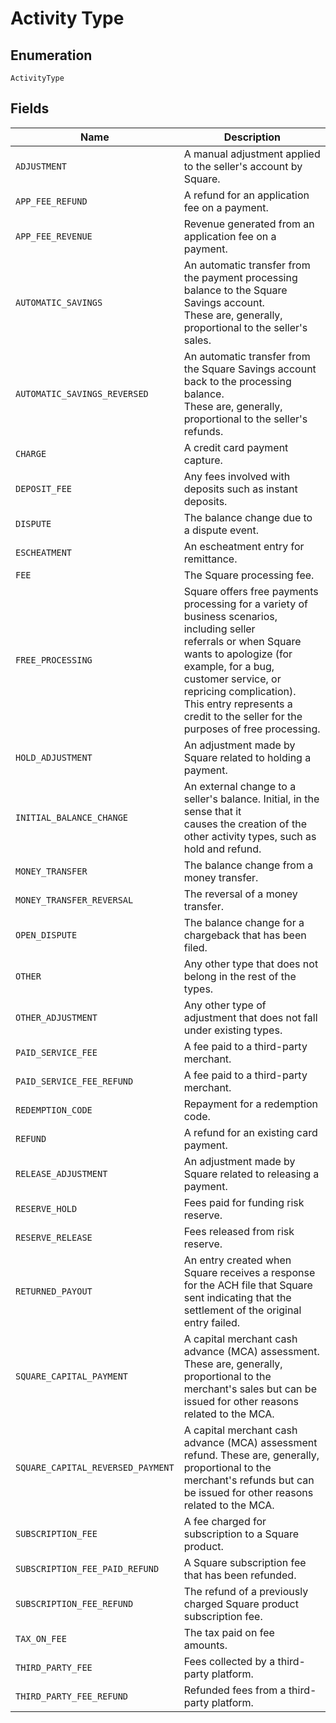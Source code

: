 
# Activity Type

## Enumeration

`ActivityType`

## Fields

| Name | Description |
|  --- | --- |
| `ADJUSTMENT` | A manual adjustment applied to the seller's account by Square. |
| `APP_FEE_REFUND` | A refund for an application fee on a payment. |
| `APP_FEE_REVENUE` | Revenue generated from an application fee on a payment. |
| `AUTOMATIC_SAVINGS` | An automatic transfer from the payment processing balance to the Square Savings account.<br>These are, generally, proportional to the seller's sales. |
| `AUTOMATIC_SAVINGS_REVERSED` | An automatic transfer from the Square Savings account back to the processing balance.<br>These are, generally, proportional to the seller's refunds. |
| `CHARGE` | A credit card payment capture. |
| `DEPOSIT_FEE` | Any fees involved with deposits such as instant deposits. |
| `DISPUTE` | The balance change due to a dispute event. |
| `ESCHEATMENT` | An escheatment entry for remittance. |
| `FEE` | The Square processing fee. |
| `FREE_PROCESSING` | Square offers free payments processing for a variety of business scenarios, including seller<br>referrals or when Square wants to apologize (for example, for a bug, customer service, or repricing complication).<br>This entry represents a credit to the seller for the purposes of free processing. |
| `HOLD_ADJUSTMENT` | An adjustment made by Square related to holding a payment. |
| `INITIAL_BALANCE_CHANGE` | An external change to a seller's balance. Initial, in the sense that it<br>causes the creation of the other activity types, such as hold and refund. |
| `MONEY_TRANSFER` | The balance change from a money transfer. |
| `MONEY_TRANSFER_REVERSAL` | The reversal of a money transfer. |
| `OPEN_DISPUTE` | The balance change for a chargeback that has been filed. |
| `OTHER` | Any other type that does not belong in the rest of the types. |
| `OTHER_ADJUSTMENT` | Any other type of adjustment that does not fall under existing types. |
| `PAID_SERVICE_FEE` | A fee paid to a third-party merchant. |
| `PAID_SERVICE_FEE_REFUND` | A fee paid to a third-party merchant. |
| `REDEMPTION_CODE` | Repayment for a redemption code. |
| `REFUND` | A refund for an existing card payment. |
| `RELEASE_ADJUSTMENT` | An adjustment made by Square related to releasing a payment. |
| `RESERVE_HOLD` | Fees paid for funding risk reserve. |
| `RESERVE_RELEASE` | Fees released from risk reserve. |
| `RETURNED_PAYOUT` | An entry created when Square receives a response for the ACH file that Square sent indicating that the<br>settlement of the original entry failed. |
| `SQUARE_CAPITAL_PAYMENT` | A capital merchant cash advance (MCA) assessment. These are, generally,<br>proportional to the merchant's sales but can be issued for other reasons related to the MCA. |
| `SQUARE_CAPITAL_REVERSED_PAYMENT` | A capital merchant cash advance (MCA) assessment refund. These are, generally,<br>proportional to the merchant's refunds but can be issued for other reasons related to the MCA. |
| `SUBSCRIPTION_FEE` | A fee charged for subscription to a Square product. |
| `SUBSCRIPTION_FEE_PAID_REFUND` | A Square subscription fee that has been refunded. |
| `SUBSCRIPTION_FEE_REFUND` | The refund of a previously charged Square product subscription fee. |
| `TAX_ON_FEE` | The tax paid on fee amounts. |
| `THIRD_PARTY_FEE` | Fees collected by a third-party platform. |
| `THIRD_PARTY_FEE_REFUND` | Refunded fees from a third-party platform. |

